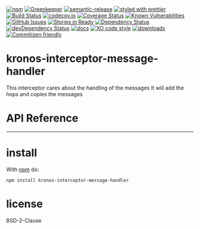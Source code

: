 [![npm](https://img.shields.io/npm/v/kronos-interceptor-message-handler.svg)](https://www.npmjs.com/package/kronos-interceptor-message-handler)
[![Greenkeeper](https://badges.greenkeeper.io/Kronos-Integration/kronos-interceptor-message-handler.svg)](https://greenkeeper.io/)
[![semantic-release](https://img.shields.io/badge/%20%20%F0%9F%93%A6%F0%9F%9A%80-semantic--release-e10079.svg)](https://github.com/Kronos-Integration/kronos-interceptor-message-handler)
[![styled with prettier](https://img.shields.io/badge/styled_with-prettier-ff69b4.svg)](https://github.com/prettier/prettier)
[![Build Status](https://secure.travis-ci.org/Kronos-Integration/kronos-interceptor-message-handler.png)](http://travis-ci.org/Kronos-Integration/kronos-interceptor-message-handler)
[![codecov.io](http://codecov.io/github/Kronos-Integration/kronos-interceptor-message-handler/coverage.svg?branch=master)](http://codecov.io/github/Kronos-Integration/kronos-interceptor-message-handler?branch=master)
[![Coverage Status](https://coveralls.io/repos/Kronos-Integration/kronos-interceptor-message-handler/badge.svg)](https://coveralls.io/r/Kronos-Integration/kronos-interceptor-message-handler)
[![Known Vulnerabilities](https://snyk.io/test/github/Kronos-Integration/kronos-interceptor-message-handler/badge.svg)](https://snyk.io/test/github/Kronos-Integration/kronos-interceptor-message-handler)
[![GitHub Issues](https://img.shields.io/github/issues/Kronos-Integration/kronos-interceptor-message-handler.svg?style=flat-square)](https://github.com/Kronos-Integration/kronos-interceptor-message-handler/issues)
[![Stories in Ready](https://badge.waffle.io/Kronos-Integration/kronos-interceptor-message-handler.svg?label=ready&title=Ready)](http://waffle.io/Kronos-Integration/kronos-interceptor-message-handler)
[![Dependency Status](https://david-dm.org/Kronos-Integration/kronos-interceptor-message-handler.svg)](https://david-dm.org/Kronos-Integration/kronos-interceptor-message-handler)
[![devDependency Status](https://david-dm.org/Kronos-Integration/kronos-interceptor-message-handler/dev-status.svg)](https://david-dm.org/Kronos-Integration/kronos-interceptor-message-handler#info=devDependencies)
[![docs](http://inch-ci.org/github/Kronos-Integration/kronos-interceptor-message-handler.svg?branch=master)](http://inch-ci.org/github/Kronos-Integration/kronos-interceptor-message-handler)
[![XO code style](https://img.shields.io/badge/code_style-XO-5ed9c7.svg)](https://github.com/sindresorhus/xo)
[![downloads](http://img.shields.io/npm/dm/kronos-interceptor-message-handler.svg?style=flat-square)](https://npmjs.org/package/kronos-interceptor-message-handler)
[![Commitizen friendly](https://img.shields.io/badge/commitizen-friendly-brightgreen.svg)](http://commitizen.github.io/cz-cli/)

kronos-interceptor-message-handler
=====
This interceptor cares about the handling of the messages
It will add the hops and copies the messages

# API Reference

* * *

install
=======

With [npm](http://npmjs.org) do:

```shell
npm install kronos-interceptor-message-handler
```

license
=======

BSD-2-Clause
